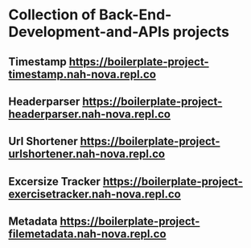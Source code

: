 # Collection of Back-End-Development-and-APIs projects

## Timestamp https://boilerplate-project-timestamp.nah-nova.repl.co

## Headerparser https://boilerplate-project-headerparser.nah-nova.repl.co

## Url Shortener https://boilerplate-project-urlshortener.nah-nova.repl.co

## Excersize Tracker https://boilerplate-project-exercisetracker.nah-nova.repl.co

## Metadata https://boilerplate-project-filemetadata.nah-nova.repl.co
